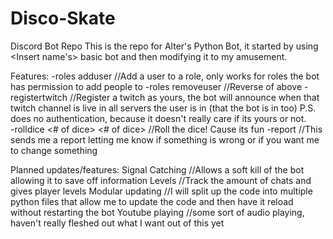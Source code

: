 # Disco-Skate
Discord Bot Repo
This is the repo for Alter's Python Bot, it started by using <Insert name's> basic bot and then modifying it to my amusement.

Features:
-roles adduser <role> <user> //Add a user to a role, only works for roles the bot has permission to add people to
-roles removeuser <role> <user> //Reverse of above
-registertwitch <twitch name> //Register a twitch as yours, the bot will announce when that twitch channel is live in all servers the user is in (that the bot is in too) P.S. does no authentication, because it doesn't really care if its yours or not.              
-rolldice <# of dice> <dice side amount> <# of dice> <dice side amount>     //Roll the dice! Cause its fun
-report <What ever line you want to drop me>  //This sends me a report letting me know if something is wrong or if you want me to change something

Planned updates/features:
Signal Catching //Allows a soft kill of the bot allowing it to save off information
Levels //Track the amount of chats and gives player levels
Modular updating //I will split up the code into multiple python files that allow me to update the code and then have it reload without restarting the bot
Youtube playing //some sort of audio playing, haven't really fleshed out what I want out of this yet
